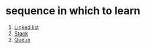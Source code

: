 # sequence in which to learn
1. [Linked list](./linked_list/Readme.md)
2. [Stack](./stack/readme.md)
3. [Queue](./Queue/Readme.md)